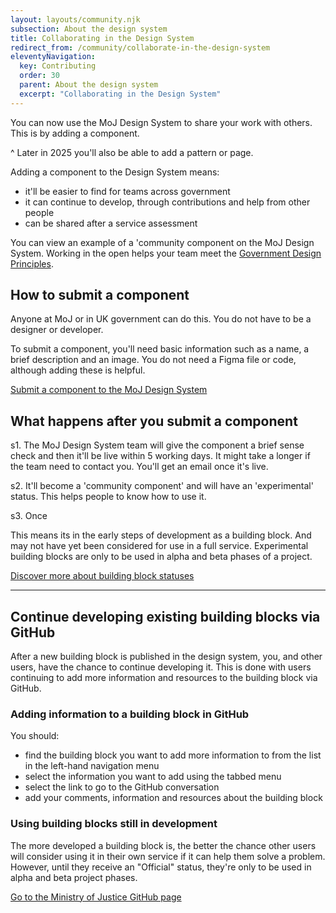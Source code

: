 ```yaml
---
layout: layouts/community.njk
subsection: About the design system
title: Collaborating in the Design System
redirect_from: /community/collaborate-in-the-design-system
eleventyNavigation:
  key: Contributing
  order: 30
  parent: About the design system
  excerpt: "Collaborating in the Design System"
---
```


You can now use the MoJ Design System to share your work with others. This is by adding a component.

^ Later in 2025 you'll also be able to add a pattern or page.

Adding a component to the Design System means:  

- it'll be easier to find for teams across government
- it can continue to develop, through contributions and help from other people
- can be shared after a service assessment

You can view an example of a 'community component on the MoJ Design System.
Working in the open helps your team meet the [Government Design Principles](https://www.gov.uk/guidance/government-design-principles).

## How to submit a component

Anyone at MoJ or in UK government can do this. You do not have to be a designer or developer.



To submit a component, you'll need basic information such as a name, a brief description and an image. You do not need a Figma file or code, although adding these is helpful.

[Submit a component to the MoJ Design System](/contribute/add-new-component/start/)

## What happens after you submit a component

s1. The MoJ Design System team will give the component a brief sense check and then it'll be live within 5 working days. It might take a longer if the team need to contact you. You'll get an email once it's live.

s2. It'll become a 'community component' and will have an 'experimental' status. This helps people to know how to use it.  

s3. Once





This means its in the early steps of development as a building block. And may not have yet been considered for use in a full service. Experimental building blocks are only to be used in alpha and beta phases of a project.

[Discover more about building block statuses]()

<hr />

## Continue developing existing building blocks via GitHub

After a new building block is published in the design system, you, and other users, have the chance to continue developing it. This is done with users continuing to add more information and resources to the building block via GitHub.

### Adding information to a building block in GitHub

You should:

- find the building block you want to add more information to from the list in the left-hand navigation menu
- select the information you want to add using the tabbed menu
- select the link to go to the GitHub conversation
- add your comments, information and resources about the building block

### Using building blocks still in development

The more developed a building block is, the better the chance other users will consider using it in their own service if it can help them solve a problem. However, until they receive an "Official" status, they're only to be used in alpha and beta project phases.

[Go to the Ministry of Justice GitHub page]()

